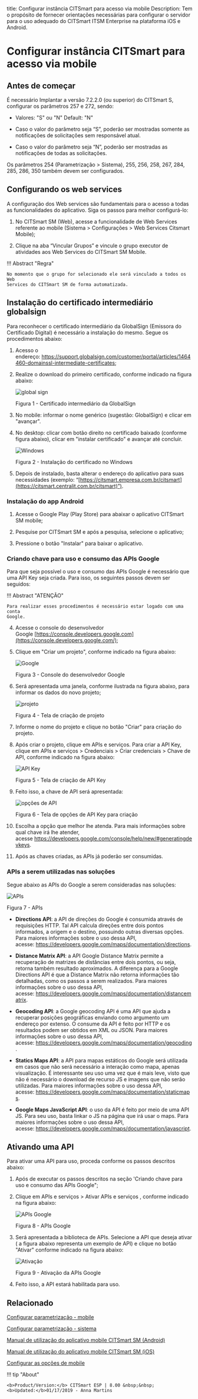 title: Configurar instância CITSmart para acesso via mobile
Description: Tem o propósito de fornecer orientações necessárias para configurar o servidor para o uso adequado do CITSmart ITSM Enterprise na plataforma iOS e Android.
# Configurar instância CITSmart para acesso via mobile

Antes de começar
----------------

É necessário Implantar a versão 7.2.2.0 (ou superior) do CITSmart S, configurar os parâmetros 257 e 272, sendo:

-   Valores: "S" ou "N" Default: "N"

-   Caso o valor do parâmetro seja “S”, poderão ser mostradas somente as
    notificações de solicitações sem responsável atual.

-   Caso o valor do parâmetro seja “N”, poderão ser mostradas as notificações de
    todas as solicitações.

Os parâmetros 254 (Parametrização > Sistema), 255, 256, 258, 267, 284, 285,
286, 350 também devem ser configurados.

Configurando os web services
----------------------------

A configuração dos Web services são fundamentais para o acesso a todas as
funcionalidades do aplicativo. Siga os passos para melhor configurá-lo:

1.  No CITSmart SM (Web), acesse a funcionalidade de Web Services
    referente ao mobile (Sistema > Configurações > Web Services Citsmart
    Mobile);

2.  Clique na aba “Vincular Grupos” e vincule o grupo executor de atividades aos
    Web Services do CITSmart SM Mobile.

!!! Abstract "Regra"

    No momento que o grupo for selecionado ele será vinculado a todos os Web
    Services do CITSmart SM de forma automatizada.

Instalação do certificado intermediário globalsign
--------------------------------------------------

Para reconhecer o certificado intermediário da GlobalSign (Emissora do
Certificado Digital) é necessário a instalação do mesmo. Segue os procedimentos
abaixo:

1.  Acesso o
    endereço: <https://support.globalsign.com/customer/portal/articles/1464460-domainssl-intermediate-certificates>;

2.  Realize o download do primeiro certificado, conforme indicado na figura
    abaixo:

    ![global sign](images/android-ios-1.jpg)

    Figura 1 - Certificado intermediário da GlobalSign

3.  No mobile: informar o nome genérico (sugestão: GlobalSign) e clicar em
    "avançar".

4.  No desktop: clicar com botão direito no certificado baixado (conforme figura
    abaixo), clicar em "instalar certificado" e avançar até concluir.

    ![Windows](images/android-ios-2.jpg)

    Figura 2 - Instalação do certificado no Windows

5.  Depois de instalado, basta alterar o endereço do aplicativo para suas
    necessidades (exemplo:
    “[https://citsmart.empresa.com.br/citsmart](https://citsmart.centralit.com.br/citsmart)”).

### Instalação do app Android

1.  Acesse o Google Play (Play Store) para abaixar o aplicativo CITSmart
    SM mobile;

2.  Pesquise por CITSmart SM e após a pesquisa, selecione o aplicativo;

3.  Pressione o botão "Instalar" para baixar o aplicativo.

### Criando chave para uso e consumo das APIs Google

Para que seja possível o uso e consumo das APIs Google é necessário que uma API
Key seja criada. Para isso, os seguintes passos devem ser seguidos:

!!! Abstract "ATENÇÃO"

    Para realizar esses procedimentos é necessário estar logado com uma conta
    Google.

4.  Acesse o console do desenvolvedor
    Google [https://console.developers.google.com](https://console.developers.google.com/);

5.  Clique em "Criar um projeto", conforme indicado na figura abaixo:

    ![Google](images/android-ios-3.jpg)

    Figura 3 - Console do desenvolvedor Google

6.  Será apresentada uma janela, conforme ilustrada na figura abaixo, para
    informar os dados do novo projeto;

    ![projeto](images/android-ios-4.jpg)

    Figura 4 - Tela de criação de projeto

7.  Informe o nome do projeto e clique no botão "Criar" para criação do projeto.

8.  Após criar o projeto, clique em APIs e serviços. Para criar a API Key,
    clique em APIs e serviços > Credenciais > Criar credenciais > Chave de API,
    conforme indicado na figura abaixo:

    ![API Key](images/android-ios-5.jpg)

    Figura 5 - Tela de criação de API Key

9.  Feito isso, a chave de API será apresentada:

    ![opções de API](images/android-ios-6.jpg)

    Figura 6 - Tela de opções de API Key para criação

10.  Escolha a opção que melhor lhe atenda. Para mais informações sobre qual
    chave irá lhe atender,
    acesse <https://developers.google.com/console/help/new/#generatingdevkeys>.

11.  Após as chaves criadas, as APIs já poderão ser consumidas.

### APIs a serem utilizadas nas soluções

Segue abaixo as APIs do Google a serem consideradas nas soluções:

   ![APIs](images/android-ios-7.jpg)

   Figura 7 - APIs

   -   **Directions API**: a API de direções do Google é consumida através de
        requisições HTTP. Tal API calcula direções entre dois pontos informados, a
        origem e o destino, possuindo outras diversas opções. Para maiores
        informações sobre o uso dessa API,
        acesse: <https://developers.google.com/maps/documentation/directions>.

   -   **Distance Matrix API**: a API Google Distance Matrix permite a recuperação
       de matrizes de distâncias entre dois pontos, ou seja, retorna também
       resultado aproximados. A diferença para a Google Directions API é que a
       Distance Matrix não retorna informações tão detalhadas, como os passos a
       serem realizados. Para maiores informações sobre o uso dessa API,
       acesse: <https://developers.google.com/maps/documentation/distancematrix>.

   -   **Geocoding API**: a Google geocoding API é uma API que ajuda a recuperar
       posições geográficas enviando como argumento um endereço por extenso. O
       consume da API é feito por HTTP e os resultados podem ser obtidos em XML ou
       JSON. Para maiores informações sobre o uso dessa API,
       acesse: <https://developers.google.com/maps/documentation/geocoding>.

   -   **Statics Maps API**: a API para mapas estáticos do Google será utilizada em
       casos que não será necessário a interação como mapa, apenas visualização. É
       interessante seu uso uma vez que é mais leve, visto que não é necessário o
       download de recurso JS e imagens que não serão utilizadas. Para maiores
       informações sobre o uso dessa API,
       acesse: <https://developers.google.com/maps/documentation/staticmaps>.

   -   **Google Maps JavaScript API**: o uso da API é feito por meio de uma API JS.
       Para seu uso, basta linkar o JS na página que irá usar o maps. Para maiores
       informações sobre o uso dessa API,
       acesse: <https://developers.google.com/maps/documentation/javascript>.

Ativando uma API
----------------

Para ativar uma API para uso, proceda conforme os passos descritos abaixo:

1.  Após de executar os passos descritos na seção 'Criando chave para uso e
    consumo das APIs Google";

2.  Clique em APIs e serviços > Ativar APIs e serviços , conforme indicado na
    figura abaixo:

    ![APIs Google](images/android-ios-8.jpg)

     Figura 8 - APIs Google

3.  Será apresentada a biblioteca de APIs. Selecione a API que deseja ativar ( a
    figura abaixo representa um exemplo de API) e clique no botão "Ativar"
    conforme indicado na figura abaixo:

    ![Ativação](images/android-ios-9.jpg)

    Figura 9 - Ativação da APIs Google

4.  Feito isso, a API estará habilitada para uso.

Relacionado
-----------

[Configurar parametrização - mobile](/pt-br/citsmart-esp-8/platform-administration/parameters-list/configuration-parametrization-mobile.html)

[Configurar parametrização - sistema](/pt-br/citsmart-esp-8/platform-administration/parameters-list/configure-parametrization-system.html)

[Manual de utilização do aplicativo mobile CITSmart SM (Android)](/pt-br/citsmart-esp-8/additional-features/mobile-and-field-service/apps/citsmart-app-android.html)

[Manual de utilização do aplicativo mobile CITSmart SM (iOS)](/pt-br/citsmart-esp-8/additional-features/mobile-and-field-service/apps/citsmart-app-ios.html)

[Configurar as opções de mobile](/pt-br/citsmart-esp-8/additional-features/mobile-and-field-service/configuration/configure-mobile-options.html)

!!! tip "About"

    <b>Product/Version:</b> CITSmart ESP | 8.00 &nbsp;&nbsp;
    <b>Updated:</b>01/17/2019 - Anna Martins


